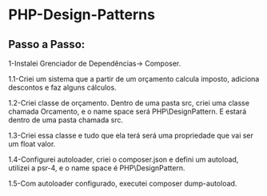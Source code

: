 # PHP-Design-Patterns

<h2>Passo a Passo:</h2>

1-Instalei Grenciador de Dependências-> Composer.
  
  1.1-Criei um sistema que a partir de um orçamento calcula imposto, adiciona descontos e faz alguns cálculos. 
  
  1.2-Criei classe de orçamento. Dentro de uma pasta src, criei uma classe chamada Orcamento, e o name space será PHP\DesignPattern. 
  E estará dentro de uma pasta chamada src.
  
  1.3-Criei essa classe e tudo que ela terá será uma propriedade que vai ser um float valor.
  
  1.4-Configurei autoloader, criei o composer.json e defini um autoload, utilizei a psr-4, e o name space é PHP\DesignPattern.
  
  1.5-Com autoloader configurado, executei composer dump-autoload.
